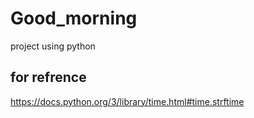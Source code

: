 # Good_morning
project using python

## for refrence
 https://docs.python.org/3/library/time.html#time.strftime

